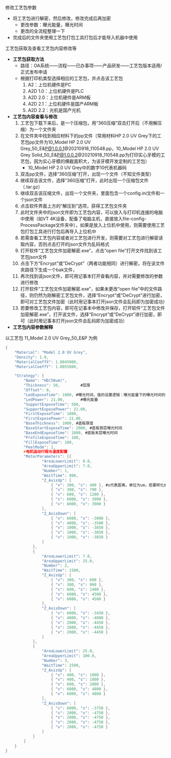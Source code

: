 修改工艺包参数
  - 将工艺包进行解密，然后修改，修改完成后再加密
    - 更改参数：曝光能量，曝光时间
    - 更改的全流程整理一下
  - 完成后的文件夹使用工艺包打包工具打包后才能导入机器中使用



工艺包获取及查看工艺包内容修改等

- **工艺包获取方法**
  - 路径：OA系统——流程——已办事项——产品研发——工艺包版本适用/正式发布申请
  - 根据打印机类型选择相应的工艺包，并点击该工艺包
    1. A2：上位机硬件是PC
    2. A2D 1.0：上位机硬件是PLC
    3. A2D 2.0：上位机硬件是ARM板
    4. A2D 2.1：上位机硬件是国产ARM板
    5. A2D 2.2：光机是国产光机
- **工艺包内容查看与修改**
  1. 工艺包下载下来后，是一个压缩包，用“360压缩”双击打开后（不用解压缩）为一个文件夹
  2. 在文件夹中找到相应材料下的pp文件（常用材料HP 2.0 UV Grey下的工艺包pp文件为10_Model HP 2.0 UV Grey_50_E&P@1.0.0.1@20210918_110548.pp，10_Model HP 2.0 UV Grey Solid_50_E&P@1.0.0.2@20210918_110548.pp为打印实心牙模的工艺包，因为实心牙模的横截面积大，为该牙模开发定制的工艺包）
     - 10_Model HP 2.0 UV Grey中的数字10代表机器码
  3. 双击pp文件，选择“360压缩”打开，出现一个文件（不知文件类型）
  4. 继续双击该文件，选择“360压缩”打开，此时出现一个压缩包文件（.tar.gz）
  5. 继续双击该压缩文件，出现一个文件夹，里面包含一个config.ini文件和一个json文件
  6. 点击软件界面上方的“解压到”选项，获得工艺包文件夹
  7. 此时文件夹中的json文件即为工艺包内容，可以放入与打印机连接的电脑中使用（如VT 4K设备，配备了电脑主机，直接放入file-config-ProcessPackage文件夹中），如果是放入上位机中使用，则需要使用工艺包打包工具进行打包后再导入上位机中
  8. 若需查看工艺包内容或者对工艺包进行开发，则需要对工艺包进行解密读取内容，否则点击打开的json文件为乱码格式
  9. 打开软件“工艺包文件加密解密.exe”，点击“open file”打开文件找到该工艺包json文件
  10. 点击下方“Encrypt”或“DeCrypt”（两者功能相同）进行解密，将在该文件夹路径下生成一个bak文件，
  11. 再次找到该json文件，即可用记事本打开查看内容，并对需要修改的参数进行修改
  12. 打开软件“工艺包文件加密解密.exe”，如果未更改“open file”中的文件路径，则仍然为刚解密工艺包文件，选择“Encrypt”或“DeCrypt”进行加密，即可对工艺包文件加密（此时用记事本打开json文件会乱码即为加密成功）
  13. 若要修改工艺包内容，即可在记事本中修改并保存，打开软件“工艺包文件加密解密.exe”，打开该文件，选择“Encrypt”或“DeCrypt”进行加密，即可（此时用记事本打开json文件会乱码即为加密成功）
- **工艺包内容参数解释**

以工艺包 11_Model 2.0 UV Grey_50_E&P 为例

```c
{
    "Material": "Model 2.0 UV Grey",
    "Density": 1.0,
    "MaterialCoeffX": 1.0045000,
    "MaterialCoeffY": 1.0055000,

    "Strategy": {
        "Name": "HD(50um)",
        "Thickness": 50,         #层厚
        "Offset": 0,
        "LedExposeTime": 1800, #曝光时间，值的设置逻辑：曝光能量下的曝光时间的固化厚度要大于50um，一般为使固化厚度达到100um的时间
        "LedPower": 21.00,       #曝光能量
        "SupportExposeTime": 500,
        "SupportExposePower": 21.00,
        "FirstExposeTime": 1800,
        "FirstExposePower": 21.00,
        "BaseThickness": 1000, #底板厚度
        "BaseStartExposeTime": 2000, #底板首层曝光时间
        "BaseEndExposeTime": 1800, #底板末层曝光时间
        "ProfileExposeTime": 100,
        "FillExposeTime": 100,
        "PeelMode": 1,
		#电机运动行程与速度配置
        "MotorParameters": [{
                "AreaLowerLimit": 0.0,
                "AreaUpperLimit": 7.0,
                "Number": 1,
                "WaitTime": 800,
                "Z_AxisUp": [
                    { "v": 300, "s": 400 }, #s代表距离，单位为um，若要转化成脉冲数，需要乘10
                    { "v": 300, "s": 700 },
                    { "v": 600, "s": 1200 },
                    { "v": 6000, "s": 3900 },
                    { "v": 6000, "s": 3900 }
                ],
                "Z_AxisDown": [
                    { "v": 6000, "s": -3000 },
                    { "v": 4000, "s": -3500 },
                    { "v": 1000, "s": -3850 },
                    { "v": 1000, "s": -3850 },
                    { "v": 1000, "s": -3850 }
                ]
            },
            {
                "AreaLowerLimit": 7.0,
                "AreaUpperLimit": 25.0,
                "Number": 2,
                "WaitTime": 1500,
                "Z_AxisUp": [
                    { "v": 300, "s": 600 },
                    { "v": 300, "s": 900 },
                    { "v": 600, "s": 1400 },
                    { "v": 6000, "s": 4500 },
                    { "v": 6000, "s": 4500 }
                ],
                "Z_AxisDown": [
                    { "v": 6000, "s": -3450 },
                    { "v": 4000, "s": -4000 },
                    { "v": 2000, "s": -4450 },
                    { "v": 2000, "s": -4450 },
                    { "v": 2000, "s": -4450 }
                ]
            },
            {
                "AreaLowerLimit": 25.0,
                "AreaUpperLimit": 100.0,
                "Number": 3,
                "WaitTime": 2500,
                "Z_AxisUp": [
                    { "v": 400, "s": 1000 },
                    { "v": 400, "s": 1800 },
                    { "v": 600, "s": 2000 },
                    { "v": 6000, "s": 4800 },
                    { "v": 6000, "s": 4800 }
                ],
                "Z_AxisDown": [
                    { "v": 6000, "s": -3750 },
                    { "v": 2000, "s": -4750 },
                    { "v": 2000, "s": -4750 },
                    { "v": 2000, "s": -4750 },
                    { "v": 2000, "s": -4750 }
                ]
            }
        ]
    }
}
```

